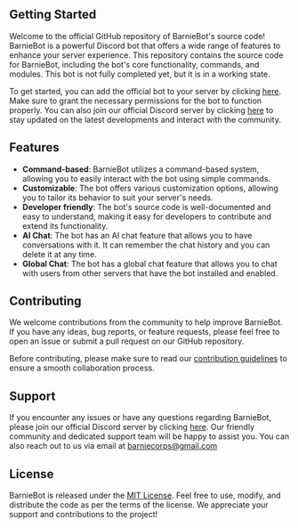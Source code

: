 ## Getting Started

Welcome to the official GitHub repository of BarnieBot's source code! BarnieBot is a powerful Discord bot that offers a wide range of features to enhance your server experience. This repository contains the source code for BarnieBot, including the bot's core functionality, commands, and modules. This bot is not fully completed yet, but it is in a working state.

To get started, you can add the official bot to your server by clicking [here](https://discord.com/api/oauth2/authorize?client_id=900723711840251924&permissions=8&scope=bot%20applications.commands). Make sure to grant the necessary permissions for the bot to function properly. You can also join our official Discord server by clicking [here](https://discord.com/invite/58Tt83kX9K) to stay updated on the latest developments and interact with the community.

## Features

- **Command-based**: BarnieBot utilizes a command-based system, allowing you to easily interact with the bot using simple commands.
- **Customizable**: The bot offers various customization options, allowing you to tailor its behavior to suit your server's needs.
- **Developer friendly**: The bot's source code is well-documented and easy to understand, making it easy for developers to contribute and extend its functionality.
- **AI Chat**: The bot has an AI chat feature that allows you to have conversations with it. It can remember the chat history and you can delete it at any time.
- **Global Chat**: The bot has a global chat feature that allows you to chat with users from other servers that have the bot installed and enabled.

## Contributing

We welcome contributions from the community to help improve BarnieBot. If you have any ideas, bug reports, or feature requests, please feel free to open an issue or submit a pull request on our GitHub repository.

Before contributing, please make sure to read our [contribution guidelines](CONTRIBUTING.md) to ensure a smooth collaboration process.

## Support

If you encounter any issues or have any questions regarding BarnieBot, please join our official Discord server by clicking [here](https://discord.com/invite/58Tt83kX9K). Our friendly community and dedicated support team will be happy to assist you. You can also reach out to us via email at barniecorps@gmail.com

## License

BarnieBot is released under the [MIT License](LICENSE). Feel free to use, modify, and distribute the code as per the terms of the license. We appreciate your support and contributions to the project!
